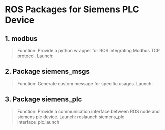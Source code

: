 # ROS Packages for Siemens PLC Device

## 1. modbus

> Function: Provide a python wrapper for ROS integrating Modbus TCP protocol.
> Launch: 

## 2. Package siemens_msgs

> Function: Generate custom message for specific usages.
> Launch: 

## 3. Package siemens_plc

> Function: Provide a communication interface between ROS node and siemens plc device.
> Launch: roslaunch siemens_plc interface_plc.launch
